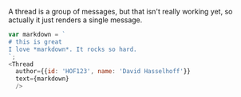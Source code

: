 A thread is a group of messages, but that isn't really working yet, so actually
it just renders a single message.

```js
var markdown = `
# this is great
I love *markdown*. It rocks so hard.
`;
<Thread
  author={{id: 'HOF123', name: 'David Hasselhoff'}}
  text={markdown}
  />
```